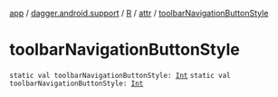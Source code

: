 [app](../../../index.md) / [dagger.android.support](../../index.md) / [R](../index.md) / [attr](index.md) / [toolbarNavigationButtonStyle](./toolbar-navigation-button-style.md)

# toolbarNavigationButtonStyle

`static val toolbarNavigationButtonStyle: `[`Int`](https://kotlinlang.org/api/latest/jvm/stdlib/kotlin/-int/index.html)
`static val toolbarNavigationButtonStyle: `[`Int`](https://kotlinlang.org/api/latest/jvm/stdlib/kotlin/-int/index.html)